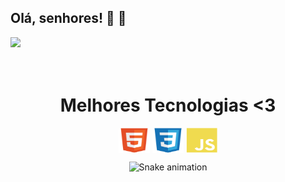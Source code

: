 ## Olá, senhores! 🗿 🍷

<div>
  
  <img  height="180em" src="https://github-readme-stats.vercel.app/api?username=Matheus-Machaado&show_icons=true&theme=nord&include_all_commits=true&count_private=true"/>
</div>
<br>

<div  align="center"> 
  <div style="display: inline_block"><br>
    <h1 align="center">Melhores Tecnologias <3</h1>
    <img align="center" height="40" width="50" alt="html-icon" src="https://raw.githubusercontent.com/devicons/devicon/master/icons/html5/html5-original.svg">
    <img align="center" height="40" width="50" alt="css-icon" src="https://raw.githubusercontent.com/devicons/devicon/master/icons/css3/css3-original.svg">
    <img align="center" height="40" width="50" alt="js-icon"  src="https://raw.githubusercontent.com/devicons/devicon/master/icons/javascript/javascript-plain.svg">  
   </div>
    
![Snake animation](https://github.com/Matheus-Machaado/Matheus-Machaado/blob/output/github-contribution-grid-snake.svg)
